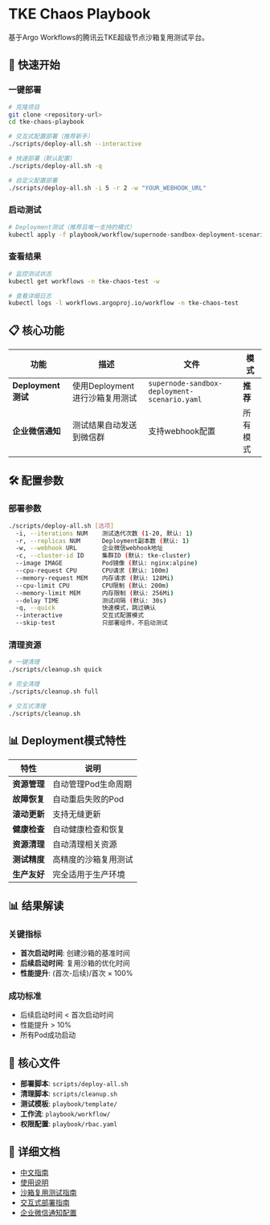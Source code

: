 # TKE Chaos Playbook

基于Argo Workflows的腾讯云TKE超级节点沙箱复用测试平台。

## 🚀 快速开始

### 一键部署
```bash
# 克隆项目
git clone <repository-url>
cd tke-chaos-playbook

# 交互式配置部署（推荐新手）
./scripts/deploy-all.sh --interactive

# 快速部署（默认配置）
./scripts/deploy-all.sh -q

# 自定义配置部署
./scripts/deploy-all.sh -i 5 -r 2 -w "YOUR_WEBHOOK_URL"
```

### 启动测试
```bash
# Deployment测试（推荐且唯一支持的模式）
kubectl apply -f playbook/workflow/supernode-sandbox-deployment-scenario.yaml
```

### 查看结果
```bash
# 监控测试状态
kubectl get workflows -n tke-chaos-test -w

# 查看详细日志
kubectl logs -l workflows.argoproj.io/workflow -n tke-chaos-test
```



## 📋 核心功能

| 功能 | 描述 | 文件 | 模式 |
|---|---|---|---|
| **Deployment测试** | 使用Deployment进行沙箱复用测试 | `supernode-sandbox-deployment-scenario.yaml` | **推荐** |
| **企业微信通知** | 测试结果自动发送到微信群 | 支持webhook配置 | 所有模式 |

## 🛠️ 配置参数

### 部署参数
```bash
./scripts/deploy-all.sh [选项]
  -i, --iterations NUM    测试迭代次数 (1-20, 默认: 1)
  -r, --replicas NUM      Deployment副本数 (默认: 1)
  -w, --webhook URL       企业微信webhook地址
  -c, --cluster-id ID     集群ID (默认: tke-cluster)
  --image IMAGE           Pod镜像 (默认: nginx:alpine)
  --cpu-request CPU       CPU请求 (默认: 100m)
  --memory-request MEM    内存请求 (默认: 128Mi)
  --cpu-limit CPU         CPU限制 (默认: 200m)
  --memory-limit MEM      内存限制 (默认: 256Mi)
  --delay TIME            测试间隔 (默认: 30s)
  -q, --quick             快速模式，跳过确认
  --interactive           交互式配置模式
  --skip-test             只部署组件，不启动测试
```

### 清理资源
```bash
# 一键清理
./scripts/cleanup.sh quick

# 完全清理
./scripts/cleanup.sh full

# 交互式清理
./scripts/cleanup.sh
```

## 📊 Deployment模式特性

| 特性 | 说明 |
|---|---|
| **资源管理** | 自动管理Pod生命周期 |
| **故障恢复** | 自动重启失败的Pod |
| **滚动更新** | 支持无缝更新 |
| **健康检查** | 自动健康检查和恢复 |
| **资源清理** | 自动清理相关资源 |
| **测试精度** | 高精度的沙箱复用测试 |
| **生产友好** | 完全适用于生产环境 |

## 📊 结果解读

### 关键指标
- **首次启动时间**: 创建沙箱的基准时间
- **后续启动时间**: 复用沙箱的优化时间
- **性能提升**: (首次-后续)/首次 × 100%

### 成功标准
- 后续启动时间 < 首次启动时间
- 性能提升 > 10%
- 所有Pod成功启动

## 🔗 核心文件

- **部署脚本**: `scripts/deploy-all.sh`
- **清理脚本**: `scripts/cleanup.sh`
- **测试模板**: `playbook/template/`
- **工作流**: `playbook/workflow/`
- **权限配置**: `playbook/rbac.yaml`

## 📖 详细文档

- [中文指南](README_zh.md)
- [使用说明](USAGE.md)
- [沙箱复用测试指南](SANDBOX_REUSE_TEST_GUIDE.md)
- [交互式部署指南](INTERACTIVE_DEPLOYMENT_GUIDE.md)
- [企业微信通知配置](WECHAT_NOTIFICATION_SETUP.md)